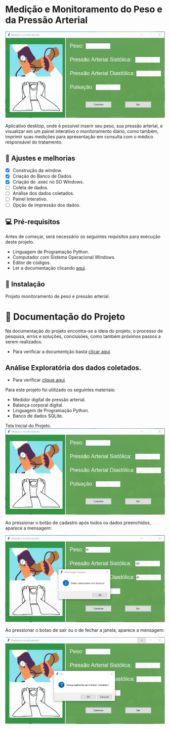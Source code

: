 # Medição e Monitoramento do Peso e da Pressão Arterial

![tela-inicial](images/tela_inicial.png)

Aplicativo desktop, onde é possível inserir seu peso, sua pressão arterial, e visualizar em um painel interativo o monitoramento diário, como também, imprimir suas medições para apresentação em consulta com o médico responsável do tratamento.

## :construction: Ajustes e melhorias

- [x] Construção da window.
- [x] Criação do Banco de Dados.
- [x] Criação do .exec no SO Windows.
- [ ] Coleta de dados.
- [ ] Análise dos dados coletados.
- [ ] Painel Interativo.
- [ ] Opção de impressão dos dados.

## :computer: Pré-requisitos
Antes de começar, será necessário os seguintes requisitos para execução deste projeto.

* Linguagem de Programação Python.
* Computador com Sistema Operacional Windows.
* Editor de códigos.
* Ler a documentação clicando [aqui](https://github.com/rafhaelom/medidor-pressao/blob/main/medidor_peso_e_pressao_arterial.pdf).

## :rocket: Instalação

Projeto monitoramento de peso e pressão arterial.

# :memo: Documentação do Projeto
Na documentação do projeto encontra-se a ideia do projeto, o processo de pesquisa, erros e soluções, conclusões, como também próximos passos a serem realizados.
* Para verificar a documentção basta [clicar aqui](https://github.com/rafhaelom/medidor-pressao/blob/main/medidor_peso_e_pressao_arterial.pdf). 

## Análise Exploratória dos dados coletados.
* Para verificar [clique aqui](https://github.com/rafhaelom/DataScience/blob/master/ProjetosFaculdade/Medidor_Peso_e_Pressao_Arterial/Analise_medidor.ipynb).

Para este projeto foi utilizado os seguintes materiais:
* Medidor digital de pressão arterial.
* Balança corporal digital.
* Linguagem de Programação Python.
* Banco de dados SQLite.


Tela Inicial do Projeto.
![tela-inicio](images/tela_inicial.png)

Ao pressionar o botão de cadastro após todos os dados preenchidos, aparece a mensagem:

![cadastrado](images/cadastro.png)


Ao pressionar o botao de sair ou o de fechar a janela, aparece a mensagem:

![saindo](images/saindo.png)
